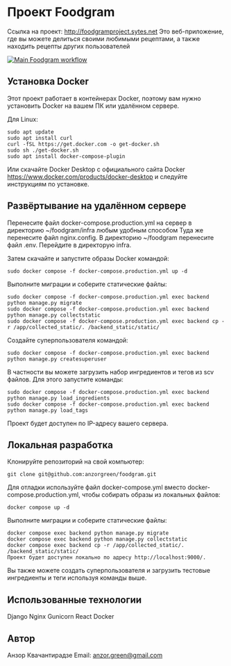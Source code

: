 # Проект Foodgram
Ссылка на проект:
http://foodgramproject.sytes.net
Это веб-приложение, где вы можете делиться своими любимыми рецептами, а также находить рецепты других пользователей

[![Main Foodgram workflow](https://github.com/anzorgreen/foodgram/actions/workflows/main.yml/badge.svg)](https://github.com/anzorgreen/foodgram/actions/workflows/main.yml)

## Установка Docker
Этот проект работает в контейнерах Docker, поэтому вам нужно установить Docker на вашем ПК или удалённом сервере.

Для Linux:

```
sudo apt update
sudo apt install curl
curl -fSL https://get.docker.com -o get-docker.sh
sudo sh ./get-docker.sh
sudo apt install docker-compose-plugin
```
Или скачайте Docker Desktop с официального сайта Docker https://www.docker.com/products/docker-desktop и следуйте инструкциям по установке.

## Развёртывание на удалённом сервере
Перенесите файл docker-compose.production.yml на сервер в директорию ~/foodgram/infra любым удобным способом 
Туда же перенесите файл nginx.config.
В директорию ~/foodgram перенесите файл .env.
Перейдите в директорую infra.

Затем скачайте и запустите образы Docker командой:
```
sudo docker compose -f docker-compose.production.yml up -d
```
Выполните миграции и соберите статические файлы:
```
sudo docker compose -f docker-compose.production.yml exec backend python manage.py migrate
sudo docker compose -f docker-compose.production.yml exec backend python manage.py collectstatic
sudo docker compose -f docker-compose.production.yml exec backend cp -r /app/collected_static/. /backend_static/static/

```
Создайте суперпользователя командой:
```
sudo docker compose -f docker-compose.production.yml exec backend python manage.py createsuperuser
```

В частности вы можете загрузить набор ингредиентов и тегов из scv файлов. Для этого запустите команды:
```
sudo docker compose -f docker-compose.production.yml exec backend python manage.py load_ingredients
sudo docker compose -f docker-compose.production.yml exec backend python manage.py load_tags
```

Проект будет доступен по IP-адресу вашего сервера.

## Локальная разработка
Клонируйте репозиторий на свой компьютер:
```
git clone git@github.com:anzorgreen/foodgram.git
```
Для отладки используйте файл docker-compose.yml вместо docker-compose.production.yml, чтобы собирать образы из локальных файлов:
```
docker compose up -d
```
Выполните миграции и соберите статические файлы:
```
docker compose exec backend python manage.py migrate
docker compose exec backend python manage.py collectstatic
docker compose exec backend cp -r /app/collected_static/. /backend_static/static/
Проект будет доступен локально по адресу http://localhost:9000/.
```

Вы также можете создать суперпользователя и загрузить тестовые ингредиенты и теги используя команды выше.

## Использованные технологии
Django
Nginx
Gunicorn
React
Docker

## Автор
Анзор Квачантирадзе
Email: anzor.green@gmail.com
